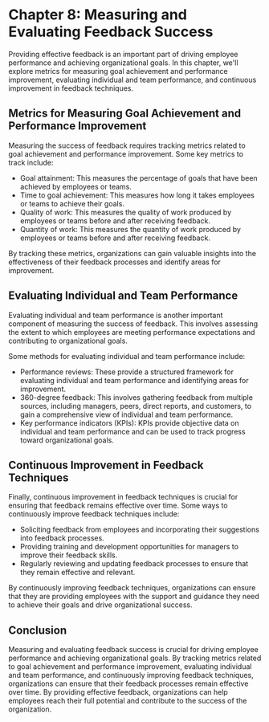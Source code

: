 Chapter 8: Measuring and Evaluating Feedback Success
====================================================

Providing effective feedback is an important part of driving employee performance and achieving organizational goals. In this chapter, we'll explore metrics for measuring goal achievement and performance improvement, evaluating individual and team performance, and continuous improvement in feedback techniques.

Metrics for Measuring Goal Achievement and Performance Improvement
------------------------------------------------------------------

Measuring the success of feedback requires tracking metrics related to goal achievement and performance improvement. Some key metrics to track include:

* Goal attainment: This measures the percentage of goals that have been achieved by employees or teams.
* Time to goal achievement: This measures how long it takes employees or teams to achieve their goals.
* Quality of work: This measures the quality of work produced by employees or teams before and after receiving feedback.
* Quantity of work: This measures the quantity of work produced by employees or teams before and after receiving feedback.

By tracking these metrics, organizations can gain valuable insights into the effectiveness of their feedback processes and identify areas for improvement.

Evaluating Individual and Team Performance
------------------------------------------

Evaluating individual and team performance is another important component of measuring the success of feedback. This involves assessing the extent to which employees are meeting performance expectations and contributing to organizational goals.

Some methods for evaluating individual and team performance include:

* Performance reviews: These provide a structured framework for evaluating individual and team performance and identifying areas for improvement.
* 360-degree feedback: This involves gathering feedback from multiple sources, including managers, peers, direct reports, and customers, to gain a comprehensive view of individual and team performance.
* Key performance indicators (KPIs): KPIs provide objective data on individual and team performance and can be used to track progress toward organizational goals.

Continuous Improvement in Feedback Techniques
---------------------------------------------

Finally, continuous improvement in feedback techniques is crucial for ensuring that feedback remains effective over time. Some ways to continuously improve feedback techniques include:

* Soliciting feedback from employees and incorporating their suggestions into feedback processes.
* Providing training and development opportunities for managers to improve their feedback skills.
* Regularly reviewing and updating feedback processes to ensure that they remain effective and relevant.

By continuously improving feedback techniques, organizations can ensure that they are providing employees with the support and guidance they need to achieve their goals and drive organizational success.

Conclusion
----------

Measuring and evaluating feedback success is crucial for driving employee performance and achieving organizational goals. By tracking metrics related to goal achievement and performance improvement, evaluating individual and team performance, and continuously improving feedback techniques, organizations can ensure that their feedback processes remain effective over time. By providing effective feedback, organizations can help employees reach their full potential and contribute to the success of the organization.
